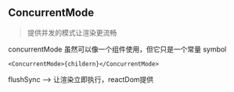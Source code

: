 ## ConcurrentMode

> 提供并发的模式让渲染更流畅



concurrentMode 虽然可以像一个组件使用，但它只是一个常量 symbol

```
<ConcurrentMode>{childern}</ConcurrentMode>
```



flushSync --> 让渲染立即执行，reactDom提供

